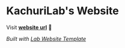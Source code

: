 
# KachuriLab's Website

Visit **[website url](#)** 🚀

_Built with [Lab Website Template](https://greene-lab.gitbook.io/lab-website-template-docs)_

